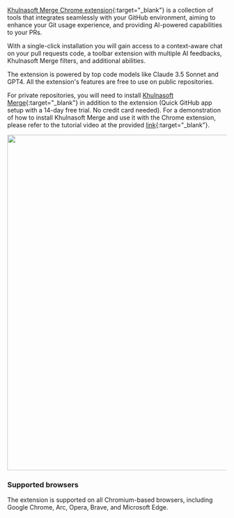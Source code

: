 [Khulnasoft Merge Chrome extension](https://chromewebstore.google.com/detail/pr-insight-chrome-extension/ephlnjeghhogofkifjloamocljapahnl){:target="_blank"} is a collection of tools that integrates seamlessly with your GitHub environment, aiming to enhance your Git usage experience, and providing AI-powered capabilities to your PRs.

With a single-click installation you will gain access to a context-aware chat on your pull requests code, a toolbar extension with multiple AI feedbacks, Khulnasoft Merge filters, and additional abilities.

The extension is powered by top code models like Claude 3.5 Sonnet and GPT4. All the extension's features are free to use on public repositories.

For private repositories, you will need to install [Khulnasoft Merge](https://github.com/apps/khulnasoft-merge-pro){:target="_blank"} in addition to the extension  (Quick GitHub app setup with a 14-day free trial. No credit card needed).
For a demonstration of how to install Khulnasoft Merge and use it with the Chrome extension, please refer to the tutorial video at the provided [link](https://khulnasoft.com/images/pr_insight/private_repos.mp4){:target="_blank"}.

<img src="https://khulnasoft.com/images/pr_insight/PR-InsightChat.gif" width="768">

### Supported browsers

The extension is supported on all Chromium-based browsers, including Google Chrome, Arc, Opera, Brave, and Microsoft Edge.
